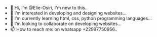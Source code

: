 - 👋 Hi, I’m @Elie-Osiri, I'm new to this..
- 👀 I’m interested in developing and designing websites...
- 🌱 I’m currently learning html, css, python programming languages...
- 💞️ I’m looking to collaborate on developing websites...
- 📫 How to reach me: on whatsapp +22997750956..

<!---
Elie-Osiri/Elie-Osiri is a ✨ special ✨ repository because its `README.md` (this file) appears on your GitHub profile.
You can click the Preview link to take a look at your changes.
--->
